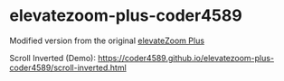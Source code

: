 # elevatezoom-plus-coder4589
Modified version from the original [elevateZoom Plus](https://github.com/igorlino/elevatezoom-plus)


Scroll Inverted (Demo): https://coder4589.github.io/elevatezoom-plus-coder4589/scroll-inverted.html
